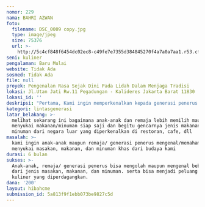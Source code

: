 ```yaml
---
nomor: 229
nama: BAHRI AZWAN
foto:
  filename: DSC_0009 copy.jpg
  type: image/jpeg
  size: 75376
  url: >-
    http://5c4cf848f6454dc02ec8-c49fe7e7355d384845270f4a7a0a7aa1.r53.cf2.rackcdn.com/bbabd065-d9be-4c46-aa01-35f6b1762b6a/DSC_0009%20copy.jpg
seni: kuliner
pengalaman: Baru Mulai
website: Tidak Ada
sosmed: Tidak Ada
file: null
proyek: Pengenalan Rasa Sejak Dini Pada Lidah Dalam Menjaga Tradisi
lokasi: Jl.Utan Jati Rw.11 Pegadungan - Kalideres Jakarta Barat 11830
lokasi_id: ''
deskripsi: "Pertama, Kami ingin memperkenalkan kepada generasi penerus khususnya anak-anak dan remaja untuk mengenal dan memahami rasa dan cara mengolah masakan maupun makanan khas.\r\nKedua, ada beberapa jenis masakan dan makanan yang disajikan disaat-saat tertentu dan ini perlu dipahami"
kategori: lintasgenerasi
latar_belakang: >-
  melihat sekarang ini bagaimana anak-anak dan remaja lebih memilih maupun
  menyukai makanan/minuman siap saji dan begitu gencarnya jenis makanan dan
  minuman dari negara luar yang diperkenalkan di restoran, cafe, dll 
masalah: >-
  kami ingin anak-anak maupun remaja/ generasi penerus mengenal/memahami maupun
  menyukai masakan, makanan, dan minuman khas dari budaya kami
durasi: 6 bulan
sukses: >-
  Anak-anak, remaja/ generasi penerus bisa mengolah maupun mengenal beberapa
  dari jenis masakan, makanan, dan minuman. serta bisa menjadi peluang bisnis
  kuliner yang diperdagangkan.
dana: '200'
layout: hibahcme
submission_id: 5a813f9f1ebb073be9827c5d
---
```

